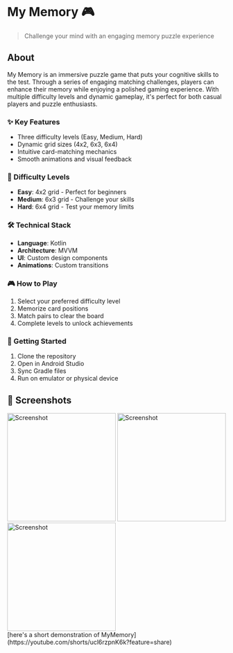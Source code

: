 # My Memory 🎮
> Challenge your mind with an engaging memory puzzle experience

## About
My Memory is an immersive puzzle game that puts your cognitive skills to the test. Through a series of engaging matching challenges, players can enhance their memory while enjoying a polished gaming experience. With multiple difficulty levels and dynamic gameplay, it's perfect for both casual players and puzzle enthusiasts.

### ✨ Key Features
- Three difficulty levels (Easy, Medium, Hard)
- Dynamic grid sizes (4x2, 6x3, 6x4)
- Intuitive card-matching mechanics
- Smooth animations and visual feedback

### 🎯 Difficulty Levels
- **Easy**: 4x2 grid - Perfect for beginners
- **Medium**: 6x3 grid - Challenge your skills
- **Hard**: 6x4 grid - Test your memory limits

### 🛠️ Technical Stack
- **Language**: Kotlin
- **Architecture**: MVVM
- **UI**: Custom design components
- **Animations**: Custom transitions

### 🎮 How to Play
1. Select your preferred difficulty level
2. Memorize card positions
3. Match pairs to clear the board
4. Complete levels to unlock achievements

### 🚀 Getting Started
1. Clone the repository
2. Open in Android Studio
3. Sync Gradle files
4. Run on emulator or physical device

## 📱 Screenshots
<img src="https://github.com/user-attachments/assets/95cb438f-c42c-42b0-823c-30be813ea43b" alt="Screenshot" width="250">
<img src="https://github.com/user-attachments/assets/415d0bb0-ffe3-4b72-9689-5c0183b0d4ee" alt="Screenshot" width="250">
<img src="https://github.com/user-attachments/assets/b5536864-a4c1-4227-af16-9fcf55acd48f" alt="Screenshot" width="250">
<br>
[here's a short demonstration of MyMemory](https://youtube.com/shorts/ucl6rzpnK6k?feature=share)
